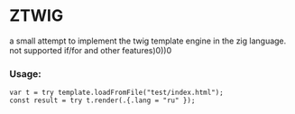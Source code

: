 # ZTWIG
a small attempt to implement the twig template engine in the zig language.
not supported if/for and other features)0))0

### Usage:

```zig
var t = try template.loadFromFile("test/index.html");
const result = try t.render(.{.lang = "ru" });
```
